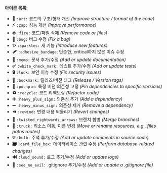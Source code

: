 **아이콘 목록:**

- **🎨** `:art:` 코드의 구조/형태 개선 *(Improve structure / format of the code)*
- **⚡️** `:zap:` 성능 개선 *(Improve performance)*
- **🔥** `:fire:` 코드/파일 삭제 *(Remove code or files)*
- **🐛** `:bug:` 버그 수정 *(Fix a bug)*
- **✨** `:sparkles:` 새 기능 *(Introduce new features)*
- **🩹** `:adhesive_bandage`: 단순한, critical하지 않은 이슈 수정
- **📝** `:memo:` 문서 추가/수정 *(Add or update documentation)*
- **✅** `:white_check_mark:` 테스트 추가/수정 *(Add or update tests)*
- **🔒** `:lock:` 보안 이슈 수정 *(Fix security issues)*
- **🔖** `:bookmark:` 릴리즈/버전 태그 *(Release / Version tags)*
- **📌** `:pushpin:` 특정 버전 의존성 고정 *(Pin dependencies to specific versions)*
- **♻️** `:recycle:` 코드 리팩토링 *(Refactor code)*
- **➕** `:heavy_plus_sign:` 의존성 추가 *(Add a dependency)*
- **➖** `:heavy_minus_sign:` 의존성 제거 *(Remove a dependency)*
- **⏪** `:rewind:` 변경 내용 되돌리기 *(Revert changes)*
- **🔀** `:twisted_rightwards_arrows:` 브랜치 합병 *(Merge branches)*
- **🚚** `:truck:` 리소스 이동, 이름 변경 *(Move or rename resources, e.g., files paths routes)*
- **💡** `:bulb:` 주석 추가/수정 *(Add or update comments in source code)*
- **🗃** `:card_file_box:` 데이터베이스 관련 수정 *(Perform database-related changes)*
- **🔊** `:loud_sound:` 로그 추가/수정 *(Add or update logs)*
- **🙈** `:see_no_evil:` .gitignore 추가/수정 *(Add or update a .gitignore file)*